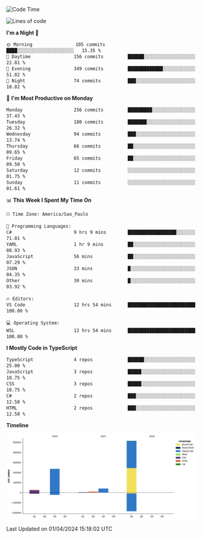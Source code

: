 <!--START_SECTION:waka-->
![Code Time](http://img.shields.io/badge/Code%20Time-2%2C398%20hrs%2047%20mins-blue)

![Lines of code](https://img.shields.io/badge/From%20Hello%20World%20I%27ve%20Written-828.8%20thousand%20lines%20of%20code-blue)

**I'm a Night 🦉** 

```text
🌞 Morning                105 commits         ████░░░░░░░░░░░░░░░░░░░░░   15.35 % 
🌆 Daytime                156 commits         ██████░░░░░░░░░░░░░░░░░░░   22.81 % 
🌃 Evening                349 commits         █████████████░░░░░░░░░░░░   51.02 % 
🌙 Night                  74 commits          ███░░░░░░░░░░░░░░░░░░░░░░   10.82 % 
```
📅 **I'm Most Productive on Monday** 

```text
Monday                   256 commits         █████████░░░░░░░░░░░░░░░░   37.43 % 
Tuesday                  180 commits         ███████░░░░░░░░░░░░░░░░░░   26.32 % 
Wednesday                94 commits          ███░░░░░░░░░░░░░░░░░░░░░░   13.74 % 
Thursday                 66 commits          ██░░░░░░░░░░░░░░░░░░░░░░░   09.65 % 
Friday                   65 commits          ██░░░░░░░░░░░░░░░░░░░░░░░   09.50 % 
Saturday                 12 commits          ░░░░░░░░░░░░░░░░░░░░░░░░░   01.75 % 
Sunday                   11 commits          ░░░░░░░░░░░░░░░░░░░░░░░░░   01.61 % 
```


📊 **This Week I Spent My Time On** 

```text
🕑︎ Time Zone: America/Sao_Paulo

💬 Programming Languages: 
C#                       9 hrs 9 mins        ██████████████████░░░░░░░   71.01 % 
YAML                     1 hr 9 mins         ██░░░░░░░░░░░░░░░░░░░░░░░   08.93 % 
JavaScript               56 mins             ██░░░░░░░░░░░░░░░░░░░░░░░   07.29 % 
JSON                     33 mins             █░░░░░░░░░░░░░░░░░░░░░░░░   04.35 % 
Other                    30 mins             █░░░░░░░░░░░░░░░░░░░░░░░░   03.92 % 

🔥 Editors: 
VS Code                  12 hrs 54 mins      █████████████████████████   100.00 % 

💻 Operating System: 
WSL                      12 hrs 54 mins      █████████████████████████   100.00 % 
```

**I Mostly Code in TypeScript** 

```text
TypeScript               4 repos             ██████░░░░░░░░░░░░░░░░░░░   25.00 % 
JavaScript               3 repos             █████░░░░░░░░░░░░░░░░░░░░   18.75 % 
CSS                      3 repos             █████░░░░░░░░░░░░░░░░░░░░   18.75 % 
C#                       2 repos             ███░░░░░░░░░░░░░░░░░░░░░░   12.50 % 
HTML                     2 repos             ███░░░░░░░░░░░░░░░░░░░░░░   12.50 % 
```



**Timeline**

![Lines of Code chart](https://raw.githubusercontent.com/jonhoffmam/jonhoffmam/master/assets/bar_graph.png)


 Last Updated on 01/04/2024 15:18:02 UTC
<!--END_SECTION:waka-->
